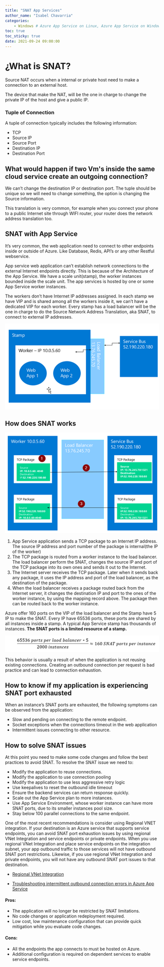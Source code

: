```yaml
---
title: "SNAT App Services"
author_name: "Isabel Chavarria"
categories:
    - Windows # Azure App Service on Linux, Azure App Service on Windows, Function App, Azure VM, Azure SDK
toc: true
toc_sticky: true
date: 2021-09-24 09:00:00
---
```


# ¿What is SNAT? 

Source NAT occurs when a internal or private host need to make a connection to an external host.  

The device that make the NAT, will be the one in charge to change the private IP of the host and give a public IP.

### Tuple of Connection

A tuple of connection typically includes the following information:

- TCP
- Source IP
- Source Port
- Destination IP
- Destination Port

## What would happen if two Vm's inside the same cloud service create an outgoing connection? 

We can’t change the destination IP or destination port. The tuple should be unique so we will need to change something, the option is changing the Source information. 

This translation is very common, for example when you connect your phone to a public Internet site through WIFI router, your router does the network address translation too.

## SNAT with App Service 

It’s very common, the  web application need to connect to other endpoints inside or outside of Azure. Like Database, Redis, API’s or any other Restful webservice. 

App service web application can’t establish network connections to the external Internet endpoints directly.
This is because of the Architecture  of the App Service. We have a scale unit(stamp), the worker instances bounded inside the scale unit. The app services is hosted by one or some App Service worker instances. 

The workers don’t have Internet IP addresses assigned. In each stamp we have VIP and is shared among all the workers inside it, we can’t have a dedicated VIP for each worker. Every stamp has a load balancer will be the one in charge to do the Source Network Address Translation, aka SNAT, to connect to external IP addresses.


![flow](/media/2021/SNAT/01.png)

## How does SNAT works

![flow](/media/2021/SNAT/02.png)

1.  App Service application sends a TCP package to an Internet IP address. The source IP address and port number of the package is internal(the IP of the worker)
2.  The TCP package is routed from a worker instance to the load balancer. The load balancer perform the SNAT, changes the source IP and port of the TCP package into its own ones and sends it out to the Internet.
3.  The Internet server receives the TCP package. Later when it sends back any package, it uses the IP address and port of the load balancer, as the destination of the package.
4.  When the load balancer receives a package routed back from the Internet server, it changes the destination IP and port to the ones of the worker instance, by using the mapping record above. The package then can be routed back to the worker instance.

Azure offer 160 ports on the VIP of the load balancer and the Stamp have 5 IP to make the SNAT. Every IP have 65536 ports, these ports are shared by all instances inside a stamp. A typical App Service stamp has thousands of instances. **The SNAT ports is a limited resource of a stamp.**

![flow](/media/2021/SNAT/03.png)

This behavior is usually a result of when the application is not reusing existing connections. Creating an outbound connection per request is bad practice and can lead to connection exhaustion.


## How to know if my application is experiencing SNAT port exhausted

When an instance’s SNAT ports are exhausted, the following symptoms can be observed from the application:
-  Slow and pending on connecting to the remote endpoint.
-   Socket exceptions when the connections timeout in the web application
-   Intermittent issues connecting to other resource.

## How to solve SNAT issues

At this point you need to make some code changes and follow the best practices to avoid SNAT. To resolve the SNAT issue we need to:

- Modify the application to reuse connections.
-   Modify the application to use connection pooling
-   Modify the application to use less aggressive retry logic
-   Use keepalives to reset the outbound idle timeout
-   Ensure the backend services can return response quickly.
-   Scale out the App Service plan to more instances.
-   Use App Service Environment, whose worker instance can have more SNAT ports, due to its smaller instances pool size.
-   Stay below 100 parallel connections to the same endpoint. 

One of the most recent recommendations is consider using Regional VNET integration. If your destination is an Azure service that supports service endpoints, you can avoid SNAT port exhaustion issues by using regional VNet Integration and service endpoints or private endpoints.
When you use regional VNet Integration and place service endpoints on the integration subnet, your app outbound traffic to those services will not have outbound SNAT port restrictions. Likewise, if you use regional VNet Integration and private endpoints, you will not have any outbound SNAT port issues to that destination.
-    [Regional VNet Integration](https://docs.microsoft.com/en-us/azure/app-service/web-sites-integrate-with-vnet#regional-vnet-integration)

-   [Troubleshooting intermittent outbound connection errors in Azure App Service](https://docs.microsoft.com/azure/app-service/troubleshoot-intermittent-outbound-connection-errors#avoiding-the-problem)


#### Pros:
-  The application will no longer be restricted by SNAT limitations.
-   No code changes or application redeployment required.
-   Low cost, low maintenance configuration that can provide quick mitigation while you evaluate code changes.
#### Cons:
-   All the endpoints the app connects to must be hosted on Azure.
-   Additional configuration is required on dependent services to enable service endpoints.


  

